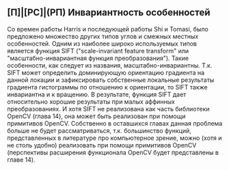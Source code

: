 ## [П]|[РС]|(РП) Инвариантность особенностей

Со времен работы Harris и последующей работы Shi и Tomasi, было предложено множество других типов углов и смежных местных особенностей. Одним из наиболее широко используемых типов является функция SIFT ("scale-invariant feature transform" или "масштабно-инвариантная функция преобразования"). Такие особенности, как следует из названия, масштабно-инвариантны. Т.к. SIFT может определить доминирующую ориентацию градиента на данной локации и зафиксировать собственные локальные результаты градиента гистограммы по отношению к ориентации, то SIFT также инвариантна и к вращению. В результате, функция SIFT дает относительно хорошие результаты при малых аффинных преобразованиях. И хотя SIFT не реализована как часть библиотеки OpenCV (глава 14), она может быть реализован при помощи примитивов OpenCV. Собственно в оставшихся главах данная проблема больше не будет рассматриваться, т.к. большинство функций, представленных в литературе про компьютерное зрение, можно (хотя и не столь удобно) реализовать при помощи примитивов OpenCV (перспективы расширения функционала OpenCV будет представлены в главе 14).